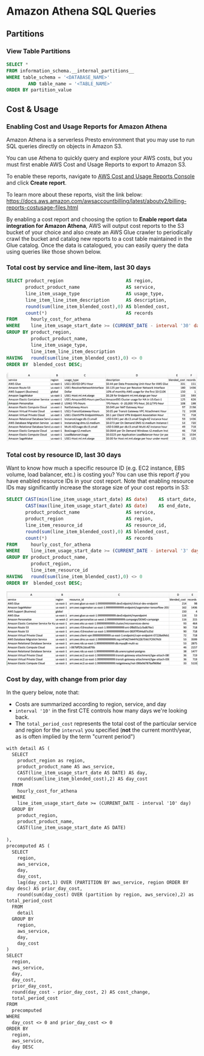 # Amazon Athena SQL Queries

## Partitions

### View Table Partitions

```sql
SELECT *
FROM information_schema.__internal_partitions__
WHERE table_schema = '<DATABASE_NAME>'
        AND table_name = '<TABLE_NAME>'
ORDER BY partition_value
```

## Cost & Usage

### Enabling Cost and Usage Reports for Amazon Athena

Amazon Athena is a serverless Presto environment that you may use to run SQL queries directly on objects in Amazon S3. 

You can use Athena to quickly query and explore your AWS costs, but you must first enable AWS Cost and Usage Reports to export to Amazon S3. 

To enable these reports, navigate to [AWS Cost and Usage Reports Console](https://console.aws.amazon.com/billing/home#/reports) and click **Create report**. 

To learn more about these reports, visit the link below:
https://docs.aws.amazon.com/awsaccountbilling/latest/aboutv2/billing-reports-costusage-files.html

By enabling a cost report and choosing the option to **Enable report data integration for Amazon Athena**, AWS will output cost reports to the S3 bucket of your choice and also create an AWS Glue crawler to periodically crawl the bucket and catalog new reports to a cost table maintained in the Glue catalog. Once the data is catalogued, you can easily query the data using queries like those shown below. 

### Total cost by service and line-item, last 30 days

```sql
SELECT product_region                       AS region,
       product_product_name                 AS service,
       line_item_usage_type                 AS usage_type,
       line_item_line_item_description      AS description,
       round(sum(line_item_blended_cost),0) AS blended_cost,
       count(*)                             AS records
FROM     hourly_cost_for_athena
WHERE    line_item_usage_start_date >= (CURRENT_DATE - interval '30' day)
GROUP BY product_region, 
         product_product_name, 
         line_item_usage_type, 
         line_item_line_item_description
HAVING   round(sum(line_item_blended_cost),0) <> 0
ORDER BY  blended_cost DESC; 
```

![alt text](images/cost-by-service-and-line-item-last-30-days.png)

### Total cost by resource ID, last 30 days

Want to know how much a specific resource ID (e.g. EC2 instance, EBS volume, load balancer, etc.) is costing you? You can use this report *if* you have enabled resource IDs in your cost report. Note that enabling resource IDs may significantly increase the storage size of your cost reports in S3:

```sql
SELECT CAST(min(line_item_usage_start_date) AS date)    AS start_date,
       CAST(max(line_item_usage_start_date) AS date)    AS end_date,
       product_product_name                 AS service,
       product_region                       AS region,
       line_item_resource_id                AS resource_id,
       round(sum(line_item_blended_cost),0) AS blended_cost,
       count(*)                             AS records
FROM     hourly_cost_for_athena
WHERE    line_item_usage_start_date >= (CURRENT_DATE - interval '3' day)
GROUP BY product_product_name,
         product_region, 
         line_item_resource_id
HAVING   round(sum(line_item_blended_cost),0) <> 0
ORDER BY  blended_cost DESC;
```

![alt text](images/cost-by-resource-id-last-30-days.png)

### Cost by day, with change from prior day

In the query below, note that: 

* Costs are summarized according to region, service, and day
* `interval '10'` in the first CTE controls how many days we're looking back. 
* The `total_period_cost` represents the total cost of the particular service and region for the `interval` you specified (**not** the current month/year, as is often implied by the term "current period")

```
with detail AS (
  SELECT 
    product_region as region, 
    product_product_name AS aws_service,
    CAST(line_item_usage_start_date AS DATE) AS day,
    round(sum(line_item_blended_cost),2) AS day_cost
  FROM 
    hourly_cost_for_athena
  WHERE 
    line_item_usage_start_date >= (CURRENT_DATE - interval '10' day)
  GROUP BY 
    product_region,
    product_product_name,
    CAST(line_item_usage_start_date AS DATE)
    
),
precomputed AS (
  SELECT 
    region, 
    aws_service,
    day,
    day_cost,
    lag(day_cost,1) OVER (PARTITION BY aws_service, region ORDER BY day desc) AS prior_day_cost,
    round(sum(day_cost) OVER (partition by region, aws_service),2) as total_period_cost
  FROM 
    detail
  GROUP BY  
    region,
    aws_service, 
    day, 
    day_cost
)
SELECT 
  region,
  aws_service,
  day,
  day_cost,
  prior_day_cost,
  round(day_cost - prior_day_cost, 2) AS cost_change,
  total_period_cost
FROM 
  precomputed
WHERE
  day_cost <> 0 and prior_day_cost <> 0
ORDER BY 
  region, 
  aws_service,
  day DESC
```

